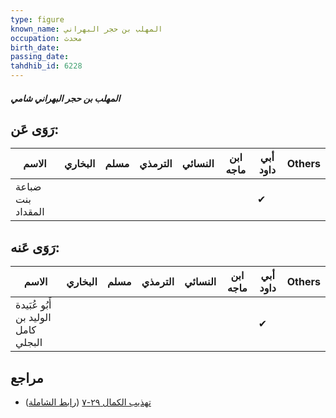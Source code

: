 ```yaml
---
type: figure
known_name: المهلب بن حجر البهراني
occupation: محدث
birth_date:
passing_date:
tahdhib_id: 6228
---
```

##### المهلب بن حجر البهراني شامي

## رَوَى عَن:
| الاسم             | البخاري | مسلم | الترمذي | النسائي | ابن ماجه | أبي داود | Others |
| ----------------- | ------- | ---- | ------- | ------- | -------- | -------- | ------ |
| ضباعة بنت المقداد |         |      |         |         |          | ✔        |        |
## رَوَى عَنه:
| الاسم                               | البخاري | مسلم | الترمذي | النسائي | ابن ماجه | أبي داود | Others |
| ----------------------------------- | ------- | ---- | ------- | ------- | -------- | -------- | ------ |
| أَبُو عُبَيدة الوليد بن كامل البجلي |         |      |         |         |          | ✔        |        |
## مراجع
- [تهذيب الكمال ٢٩-٧](obsidian://open?vault=Tahdhib-al-Kamal&file=Figures/٦٢٢٨-المهلب%20بن%20حجر%20البهراني%20شامي) ([رابط الشاملة](https://shamela.ws/book/3722/15578))